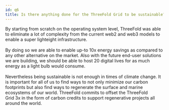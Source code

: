 ```yaml
---
id: q6
title: Is there anything done for the ThreeFold Grid to be sustainable?
---
```


<p class="text-gray-200 font-light">

By starting from scratch on the operating system level, ThreeFold was able to eliminate a lot of complexity from the current web2 and web3 models to enable a super lighteight infrastructure. 
<br/>
<br/>
By doing so we are able to enable up-to 10x energy savings as compared to any other alternative on the market. Also with the future end-user solutions we are building, we should be able to host 20 digital lives for as much energy as a light bulb would consume. 
<br/>
<br/>
Nevertheless being sustainable is not enough in times of climate change. It is important for all of us to find ways to not only minimize our carbon footprints but also find ways to regenerate the surface and marine ecosystems of our world. ThreeFold commits to offset the ThreeFold Grid 3x in the form of carbon credits to support regenerative projects all around the world.

</p>